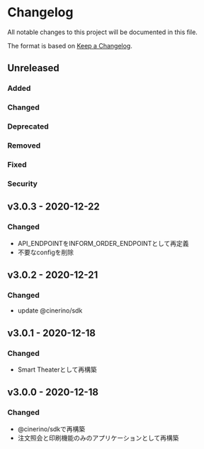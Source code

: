 # Changelog

All notable changes to this project will be documented in this file.

The format is based on [Keep a Changelog](http://keepachangelog.com/).

## Unreleased

### Added

### Changed

### Deprecated

### Removed

### Fixed

### Security

## v3.0.3 - 2020-12-22

### Changed

- API_ENDPOINTをINFORM_ORDER_ENDPOINTとして再定義
- 不要なconfigを削除

## v3.0.2 - 2020-12-21

### Changed

- update @cinerino/sdk

## v3.0.1 - 2020-12-18

### Changed

- Smart Theaterとして再構築

## v3.0.0 - 2020-12-18

### Changed

- @cinerino/sdkで再構築
- 注文照会と印刷機能のみのアプリケーションとして再構築
